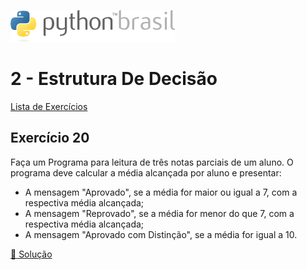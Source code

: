 ![pythonbrasil_logo](../../logo_pythonBrasil.png)

# 2 - Estrutura De Decisão 
[Lista de Exercícios](../../README.md)

## Exercício 20

Faça um Programa para leitura de três notas parciais de um aluno. O programa deve calcular a média alcançada por aluno e presentar:

- A mensagem "Aprovado", se a média for maior ou igual a 7, com a respectiva média alcançada;
- A mensagem "Reprovado", se a média for menor do que 7, com a respectiva média alcançada;
- A mensagem "Aprovado com Distinção", se a média for igual a 10.

[:page_with_curl: Solução](__init__.py)
